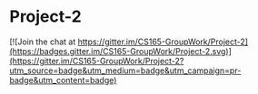 # Project-2

[![Join the chat at https://gitter.im/CS165-GroupWork/Project-2](https://badges.gitter.im/CS165-GroupWork/Project-2.svg)](https://gitter.im/CS165-GroupWork/Project-2?utm_source=badge&utm_medium=badge&utm_campaign=pr-badge&utm_content=badge)